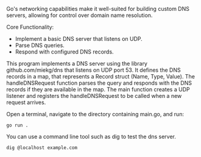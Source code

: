 Go's networking capabilities make it well-suited for building custom DNS servers, allowing for control over domain name resolution.

Core Functionality:
- Implement a basic DNS server that listens on UDP.
- Parse DNS queries.
- Respond with configured DNS records.

This program implements a DNS server using the library github.com/miekg/dns that listens on UDP port 53.
It defines the DNS records in a map, that represents a Record struct (Name, Type, Value).
The handleDNSRequest function parses the query and responds with the DNS records if they are available in the map.
The main function creates a UDP listener and registers the handleDNSRequest to be called when a new request arrives.

Open a terminal, navigate to the directory containing main.go, and run:

`go run .`

You can use a command line tool such as dig to test the dns server.

`dig @localhost example.com`
